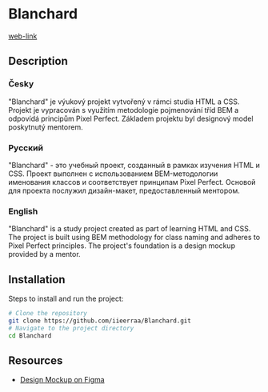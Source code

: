 # Blanchard

 [web-link](iieerraa.github.io/blanchard/)

## Description

### Česky
"Blanchard" je výukový projekt vytvořený v rámci studia HTML a CSS. Projekt je vypracován s využitím metodologie pojmenování tříd BEM a odpovídá principům Pixel Perfect. Základem projektu byl designový model poskytnutý mentorem.

### Русский
"Blanchard" - это учебный проект, созданный в рамках изучения HTML и CSS. Проект выполнен с использованием BEM-методологии именования классов и соответствует принципам Pixel Perfect. Основой для проекта послужил дизайн-макет, предоставленный ментором.

### English
"Blanchard" is a study project created as part of learning HTML and CSS. The project is built using BEM methodology for class naming and adheres to Pixel Perfect principles. The project's foundation is a design mockup provided by a mentor.

## Installation
Steps to install and run the project:

```bash
# Clone the repository
git clone https://github.com/iieerraa/Blanchard.git
# Navigate to the project directory
cd Blanchard
```

## Resources

- [Design Mockup on Figma](https://www.figma.com/file/tj7JfWXXpd5poySBgaW1nL/Blanchard-(new)?node-id=0-1&t=MOMKIhLS4HMUUK2k-0)
